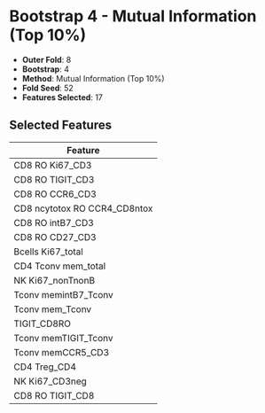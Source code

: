 # Bootstrap 4 - Mutual Information (Top 10%)

- **Outer Fold**: 8
- **Bootstrap**: 4
- **Method**: Mutual Information (Top 10%)
- **Fold Seed**: 52
- **Features Selected**: 17

## Selected Features

| Feature |
|---------|
| CD8  RO Ki67_CD3 |
| CD8 RO TIGIT_CD3 |
| CD8 RO CCR6_CD3 |
| CD8 ncytotox RO CCR4_CD8ntox |
| CD8 RO intB7_CD3 |
| CD8 RO CD27_CD3 |
| Bcells Ki67_total |
| CD4 Tconv mem_total |
| NK Ki67_nonTnonB |
| Tconv memintB7_Tconv |
| Tconv mem_Tconv |
| TIGIT_CD8RO |
| Tconv memTIGIT_Tconv |
| Tconv memCCR5_CD3 |
| CD4 Treg_CD4 |
| NK Ki67_CD3neg |
| CD8 RO TIGIT_CD8 |
